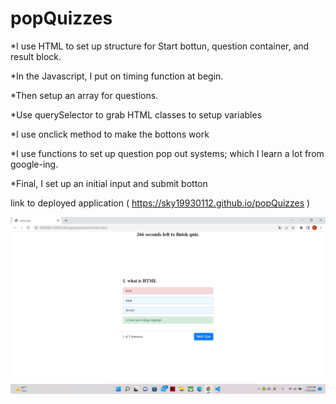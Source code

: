 # popQuizzes

*I use HTML to set up structure for Start bottun, question container, and result block.

*In the Javascript, I put on timing function at begin.

*Then setup an array for questions.

*Use querySelector to grab HTML classes to setup variables

*I use onclick method to make the bottons work

*I use functions to set up question pop out systems; which I learn a lot from google-ing.

*Final, I set up an initial input and submit botton

link to deployed application ( https://sky19930112.github.io/popQuizzes )

![image one](P1.jpg)